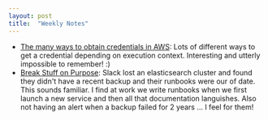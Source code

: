 ```yaml
---
layout: post
title:  "Weekly Notes"
---
```


* [The many ways to obtain credentials in AWS](https://www.wiz.io/blog/the-many-ways-to-obtain-credentials-in-aws?ck_subscriber_id=512830353): Lots of different ways to get a credential depending on execution context. Interesting and utterly impossible to remember! :)
* [Break Stuff on Purpose](https://slack.engineering/break-stuff-on-purpose/): Slack lost an elasticsearch cluster and found they didn't have a recent backup and their runbooks were our of date. This sounds familiar. I find at work we write runbooks when we first launch a new service and then all that documentation languishes. Also not having an alert when a backup failed for 2 years ... I feel for them!
